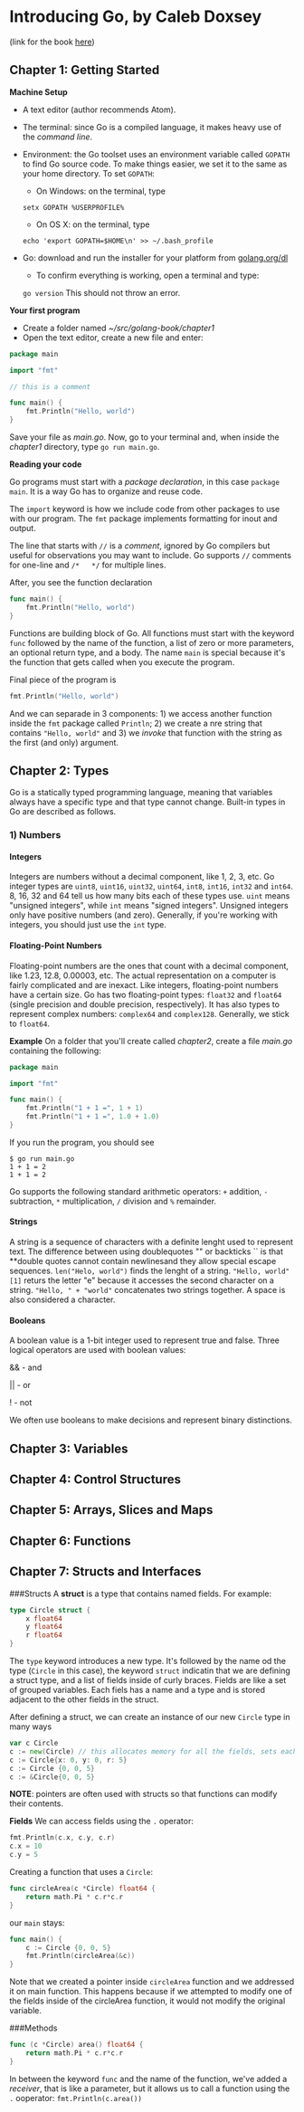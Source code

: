 # Introducing Go, by Caleb Doxsey
(link for the book [here](http://shop.oreilly.com/product/0636920046516.do))

## Chapter 1: Getting Started
**Machine Setup**
- A text editor (author recommends Atom).
- The terminal: since Go is a compiled language, it makes heavy use of the *command line*.
- Environment: the Go toolset uses an environment variable called `GOPATH` to find Go source code. To make things easier, we set it to the same as your home directory. To set `GOPATH`:
    - On Windows: on the terminal, type

    `setx GOPATH %USERPROFILE%`
    - On OS X: on the terminal, type

    `echo 'export GOPATH=$HOME\n' >> ~/.bash_profile`
- Go: download and run the installer for your platform from [golang.org/dl](http://golang.org/dl)
    - To confirm everything is working, open a terminal and type:

    `go version`
    This should not throw an error.

**Your first program**

- Create a folder named *~/src/golang-book/chapter1*
- Open the text editor, create a new file and enter:

```go
package main

import "fmt"

// this is a comment

func main() {
    fmt.Println("Hello, world")
}
```

Save your file as *main.go*.
Now, go to your terminal and, when inside the *chapter1* directory, type `go run main.go`.

**Reading your code**

Go programs must start with a *package declaration*, in this case `package main`. It is a way Go has to organize and reuse code.

The `import` keyword is how we include code from other packages to use with our program. The `fmt` package implements formatting for inout and output.

The line that starts with `//` is a *comment*, ignored by Go compilers but useful for observations you may want to include. Go supports `//` comments for one-line and `/*   */` for multiple lines.

After, you see the function declaration

```go
func main() {
    fmt.Println("Hello, world")
}
```

Functions are building block of Go. All functions must start with the keyword `func` followed by the name of the function, a list of zero or more parameters, an optional return type, and a body.
The name `main` is special because it's the function that gets called when you execute the program.

Final piece of the program is 

```go
fmt.Println("Hello, world")
```

And we can separade in 3 components: 1) we access another function inside the `fmt` package called `Println`; 2) we create a nre string that contains `"Hello, world"` and 3) we *invoke* that function with the string as the first (and only) argument.

## Chapter 2: Types
Go is a statically typed programming language, meaning that variables always have a specific type and that type cannot change.
Built-in types in Go are described as follows.

### 1) Numbers
#### Integers
Integers are numbers without a decimal component, like 1, 2, 3, etc.
Go integer types are `uint8`, `uint16`, `uint32`, `uint64`, `int8`, `int16`, `int32` and `int64`. 8, 16, 32 and 64 tell us how many bits each of these types use. `uint` means "unsigned integers", while `int` means "signed integers". Unsigned integers only have positive numbers (and zero).
Generally, if you're working with integers, you should just use the `int` type.

#### Floating-Point Numbers
Floating-point numbers are the ones that count with a decimal component, like 1.23, 12.8, 0.00003, etc.
The actual representation on a computer is fairly complicated and are inexact.
Like integers, floating-point numbers have a certain size.
Go has two floating-point types: `float32` and `float64` (single precision and double precision, respectively).
It has also types to represent complex numbers: `complex64` and `complex128`.
Generally, we stick to `float64`.

**Example**
On a folder that you'll create called *chapter2*, create a file *main.go* containing the following:

```go
package main

import "fmt"

func main() {
    fmt.Println("1 + 1 =", 1 + 1)
    fmt.Println("1 + 1 =", 1.0 + 1.0)
}
```
If you run the program, you should see

```shell
$ go run main.go
1 + 1 = 2
1 + 1 = 2
```

Go supports the following standard arithmetic operators: `+` addition, `-` subtraction, `*` multiplication, `/` division and `%` remainder.

#### Strings
A string is a sequence of characters with a definite lenght used to represent text.
The difference between using doublequotes "" or backticks `` is that **double quotes cannot contain newlinesand they allow special escape sequences.
`len("Helo, world")` finds the lenght of a string.
`"Hello, world"[1]` returs the letter "e" because it accesses the second character on a string.
`"Hello, " + "world"` concatenates two strings together.
A space is also considered a character.

#### Booleans
A boolean value is a 1-bit integer used to represent true and false. Three logical operators are used with boolean values:

&& - and

|| - or

! - not

We often use booleans to make decisions and represent binary distinctions.

## Chapter 3: Variables

## Chapter 4: Control Structures

## Chapter 5: Arrays, Slices and Maps

## Chapter 6: Functions

## Chapter 7: Structs and Interfaces

###Structs
A **struct** is a type that contains named fields. For example:

```go
type Circle struct {
    x float64
    y float64
    r float64
}
```
The `type` keyword introduces a new type. It's followed by the name od the type (`Circle` in this case), the keyword `struct` indicatin that we are defining a struct type, and a list of fields inside of curly braces.
Fields are like a set of grouped variables. Each fiels has a name and a type and is stored adjacent to the other fields in the struct.

After defining a struct, we can create an instance of our new `Circle` type in many ways

```go
var c Circle
c := new(Circle) // this allocates memory for all the fields, sets each of them to their zero value, and returns a pointer to the struct (*Circle)
c := Circle{x: 0, y: 0, r: 5}
c := Circle {0, 0, 5}
c := &Circle{0, 0, 5}
 ```
 **NOTE**: pointers are often used with structs so that functions can modify their contents.

 **Fields**
We can access fields using the `.` operator:

```go
fmt.Println(c.x, c.y, c.r)
c.x = 10
c.y = 5
```

Creating a function that uses a `Circle`:

```go
func circleArea(c *Circle) float64 {
    return math.Pi * c.r*c.r
}
```

our `main` stays:

```go
func main() {
    c := Circle {0, 0, 5}
    fmt.Println(circleArea(&c))
}
```

Note that we created a pointer inside `circleArea` function and we addressed it on main function. This happens because if we attempted to modify one of the fields inside of the circleArea function, it would not modify the original variable.

###Methods

```go
func (c *Circle) area() float64 {
    return math.Pi * c.r*c.r
}
```

In between the keyword `func` and the name of the function, we've added a *receiver*, that is like a parameter, but it allows us to call a function using the `.` ooperator: `fmt.Println(c.area())`

